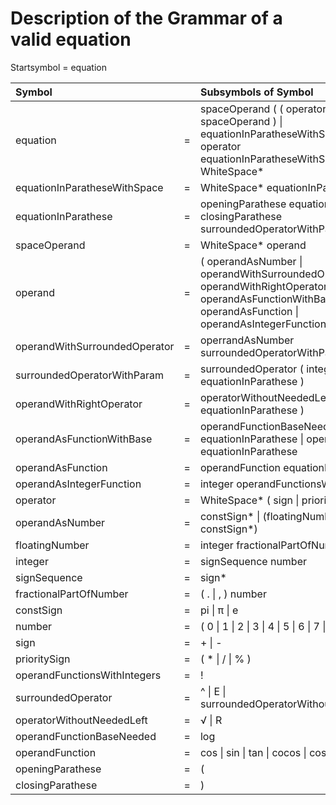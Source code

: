 # Description of the Grammar of a valid equation

Startsymbol = equation

| Symbol| | Subsymbols of Symbol |
|:----|:-:|:-------------------------------------------------------------------|
| equation | = | spaceOperand ( ( operator spaceOperand ) \| equationInParatheseWithSpace \| ( operator equationInParatheseWithSpace)  )\* WhiteSpace\* |
| equationInParatheseWithSpace | = | WhiteSpace* equationInParathese |
| equationInParathese | = | openingParathese equation closingParathese surroundedOperatorWithParam |
| spaceOperand | = | WhiteSpace* operand |
| operand | = | ( operandAsNumber \| operandWithSurroundedOperator \| operandWithRightOperator \| operandAsFunctionWithBase \| operandAsFunction \| operandAsIntegerFunction ) |
| operandWithSurroundedOperator | = | operrandAsNumber surroundedOperatorWithParam |
| surroundedOperatorWithParam | = | surroundedOperator ( integer \| equationInParathese ) |
| operandWithRightOperator | = | operatorWithoutNeededLeft ( integer \| equationInParathese ) |
| operandAsFunctionWithBase | = | operandFunctionBaseNeeded ( equationInParathese \| operand ) equationInParathese |
| operandAsFunction | = | operandFunction equationInParathese |
| operandAsIntegerFunction | = | integer operandFunctionsWithIntegers |
| operator | = | WhiteSpace* ( sign \| prioritySign )  |
| operandAsNumber | = | constSign\* \| (floatingNumber constSign\*)  |
| floatingNumber | = | integer fractionalPartOfNumber? |
| integer | = | signSequence number |
| signSequence | = | sign* |
| fractionalPartOfNumber | = | ( . \| , ) number |
| constSign | = | pi \| π \| e |
| number | = | ( 0 \| 1 \| 2 \| 3 \| 4 \| 5 \| 6 \| 7 \| 8 \| 9 )+ |
| sign | = | + \| - |
| prioritySign  | = | ( * \| / \| % ) |
| operandFunctionsWithIntegers | = | ! |
| surroundedOperator | = | ^ \| E \| surroundedOperatorWithoutNeededLeft |
| operatorWithoutNeededLeft | = |  √ \| R  |
| operandFunctionBaseNeeded | = | log |
| operandFunction | = | cos \| sin \| tan \| cocos \| cosin \| cotan \| ln |
| openingParathese | = | ( |
| closingParathese | = | ) |

